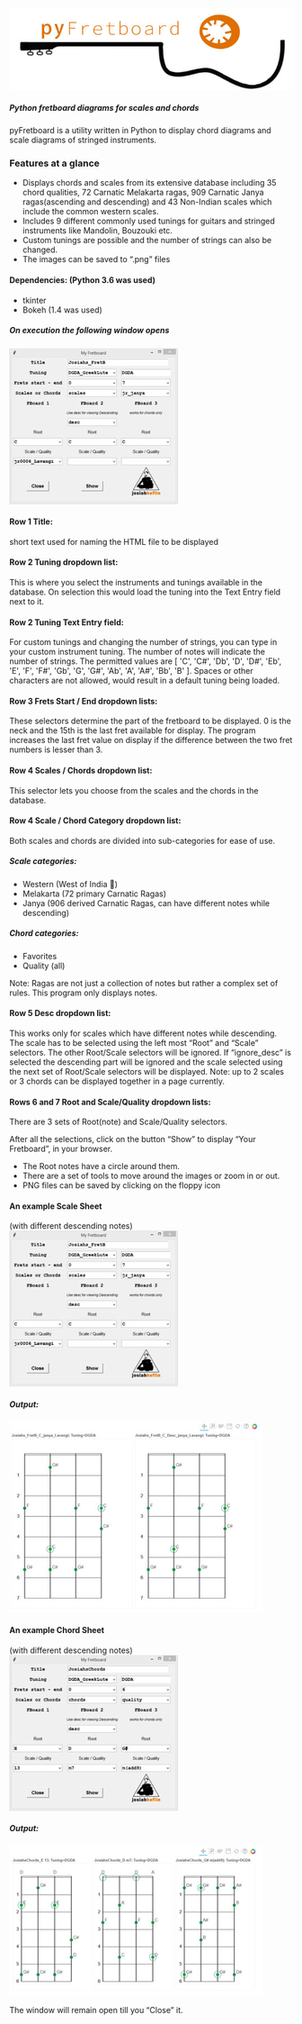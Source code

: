 
![py Fretboard image](images/pyFretboard.jpg?raw=true "pyFretboard")

##### Python fretboard diagrams for scales and chords

pyFretboard is a utility written in Python to display chord diagrams and scale diagrams of stringed instruments. 

### Features at a glance
- Displays chords and scales from its extensive database including 35 chord qualities, 72 Carnatic Melakarta ragas, 909 Carnatic Janya ragas(ascending and descending) and 43 Non-Indian scales which include the common western scales.
- Includes 9 different commonly used tunings for guitars and stringed instruments like Mandolin, Bouzouki etc.
- Custom tunings are possible and the number of strings can also be changed.
- The images can be saved to “.png” files

#### Dependencies: (Python 3.6 was used)
- tkinter
- Bokeh (1.4 was used)

##### On execution the following window opens
![py Fretboard window image](images/pyfb_win.jpg?raw=true "window")

#### Row 1 Title: 
short text used for naming the HTML file to be displayed
#### Row 2 Tuning dropdown list: 
This is where you select the instruments and tunings available in the database. On selection this would load the tuning into the Text Entry field next to it.
#### Row 2 Tuning Text Entry field: 
For custom tunings and changing the number of strings, you can type in your custom instrument tuning. The number of notes will indicate the number of strings. The permitted values are [ 'C', 'C#', 'Db', 'D', 'D#', 'Eb', 'E', 'F', 'F#', 'Gb', 'G', 'G#', 'Ab', 'A', 'A#', 'Bb', 'B' ]. Spaces or other characters are not allowed, would result in a default tuning being loaded.
#### Row 3 Frets Start / End dropdown lists: 
These selectors determine the part of the fretboard to be displayed. 0 is the neck and the 15th is the last fret available for display. The program increases the last fret value on display if the difference between the two fret numbers is lesser than 3.
#### Row 4 Scales / Chords dropdown list: 
This selector lets you choose from the scales and the chords in the database.
#### Row 4 Scale / Chord Category dropdown list: 
Both scales and chords are divided into sub-categories for ease of use.
##### Scale categories:
- Western (West of India )
- Melakarta (72 primary Carnatic Ragas)
- Janya (906 derived Carnatic Ragas, can have different notes while descending)
##### Chord categories:
- Favorites
- Quality (all)

Note: Ragas are not just a collection of notes but rather a complex set of rules. This program only displays notes.

#### Row 5 Desc dropdown list: 
This works only for scales which have different notes while descending. The scale has to be selected using the left most “Root” and “Scale” selectors. The other Root/Scale selectors will be ignored. If “ignore_desc” is selected the descending part will be ignored and the scale selected using the next set of Root/Scale selectors will be displayed.
Note: up to 2 scales or 3 chords can be displayed together in a page currently.
#### Rows 6 and 7 Root and Scale/Quality dropdown lists: 
There are 3 sets of Root(note) and Scale/Quality selectors.

After all the selections, click on the button “Show” to display “Your Fretboard”, in your browser. 
- The Root notes have a circle around them.
- There are a set of tools to move around the images or zoom in or out.
- PNG files can be saved by clicking on the floppy icon

#### An example Scale Sheet 
(with different descending notes)
![py Fretboard window image](images/pyfb_win.jpg?raw=true "window")
##### Output:
![py Fretboard Output image](images/pyfb_out.jpg?raw=true "Bokeh Out")

#### An example Chord Sheet 
(with different descending notes)
![py Fretboard window 2 image](images/pyfb_win2.jpg?raw=true "window 2")
##### Output:
![py Fretboard Output 2image](images/pyfb_out2.jpg?raw=true "Bokeh Out2")

The window will remain open till you “Close” it.


